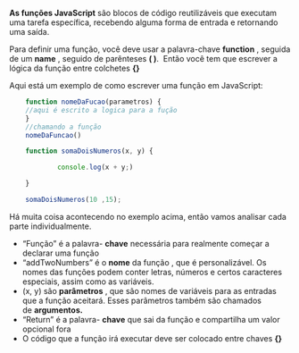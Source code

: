 **As funções JavaScript** são blocos de código reutilizáveis que executam uma tarefa específica, recebendo alguma forma de entrada e retornando uma saída.

Para definir uma função, você deve usar a palavra-chave **function** , seguida de um **name** , seguido de parênteses **( )**.  Então você tem que escrever a lógica da função entre colchetes **{}**

Aqui está um exemplo de como escrever uma função em JavaScript:

```jsx
    function nomeDaFucao(parametros) {
    //aqui é escrito a logica para a fução
    }
    //chamando a função
    nomeDaFuncao()
```

```jsx
    function somaDoisNumeros(x, y) {

            console.log(x + y;)

    }

    somaDoisNumeros(10 ,15);
```

Há muita coisa acontecendo no exemplo acima, então vamos analisar cada parte individualmente.

- “Função” é a palavra- **chave** necessária para realmente começar a declarar uma função
- “addTwoNumbers” é o **nome** da função , que é personalizável. Os nomes das funções podem conter letras, números e certos caracteres especiais, assim como as variáveis.
- (x, y) são **parâmetros** , que são nomes de variáveis para as entradas que a função aceitará. Esses parâmetros também são chamados de **argumentos.**
- “Return” é a palavra- **chave** que sai da função e compartilha um valor opcional fora
- O código que a função irá executar deve ser colocado entre chaves **{}**